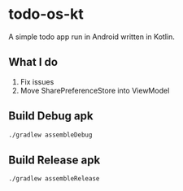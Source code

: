 # todo-os-kt
A simple todo app run in Android written in Kotlin.

## What I do
1. Fix issues
2. Move SharePreferenceStore into ViewModel

## Build Debug apk
```bash
./gradlew assembleDebug
```

## Build Release apk
```bash
./gradlew assembleRelease
```
